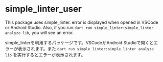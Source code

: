 # simple_linter_user

This package uses simple_linter. error is displayed when opened in VSCode or Android Studio. Also, if you run `dart run simple_linter:simple_linter analyze lib`, you will see an error.

simple_linterを利用するパッケージです。VSCodeかAndroid Studioで開くとエラーが表示されます。また `dart run simple_linter:simple_linter analyze lib` を実行するとエラーが表示されます。
